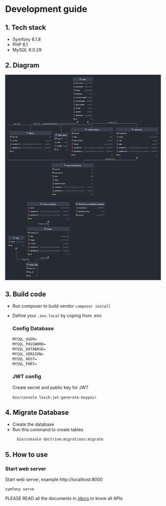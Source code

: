 # Development guide
## 1. Tech stack
- Symfony 6.1.8
- PHP 8.1
- MySQL 8.0.29

## 2. Diagram
![alt text](https://github.com/viendang1988/arent-api/blob/main/docs/diagram.png?raw=true)
## 3. Build code
- Run composer to build vendor
  ``composer install``

- Define your `.env.local` by coping from .env

  ### Config Database
  ```
  MYSQL_USER=
  MYSQL_PASSWORD=
  MYSQL_DATABASE=
  MYSQL_VERSION=
  MYSQL_HOST=
  MYSQL_PORT=
  ```
  ### JWT config

  Create secret and public key for JWT

  ``bin/console lexik:jwt:generate-keypair``

## 4. Migrate Database
- Create the database
- Run this command to create tables
  ```shell
    bin/console doctrine:migrations:migrate
  ```

## 5. How to use
### Start web server

Start web server, example http://localhost:8000
  ```
  symfony serve
  ```

PLEASE READ all the documents in [/docs](https://github.com/viendang1988/arent-api/tree/main/docs) to know all APIs
